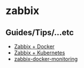 # zabbix

## Guides/Tips/...etc

* [Zabbix + Docker](https://www.zabbix.com/integrations/docker#docker)
* [Zabbix + Kubernetes](https://www.zabbix.com/integrations/kubernetes)
* [zabbix-docker-monitoring](https://github.com/monitoringartist/zabbix-docker-monitoring)